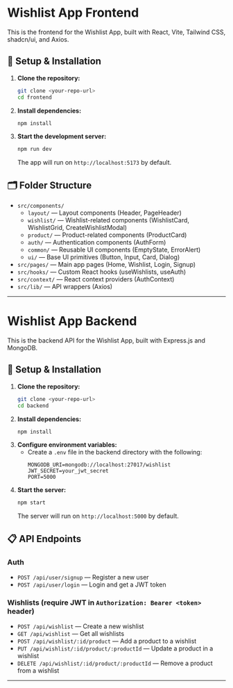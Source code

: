 # Wishlist App Frontend

This is the frontend for the Wishlist App, built with React, Vite, Tailwind CSS, shadcn/ui, and Axios.

## 🚀 Setup & Installation

1. **Clone the repository:**
   ```bash
   git clone <your-repo-url>
   cd frontend
   ```
2. **Install dependencies:**
   ```bash
   npm install
   ```
3. **Start the development server:**
   ```bash
   npm run dev
   ```
   The app will run on `http://localhost:5173` by default.

## 🗂️ Folder Structure

- `src/components/`
  - `layout/` — Layout components (Header, PageHeader)
  - `wishlist/` — Wishlist-related components (WishlistCard, WishlistGrid, CreateWishlistModal)
  - `product/` — Product-related components (ProductCard)
  - `auth/` — Authentication components (AuthForm)
  - `common/` — Reusable UI components (EmptyState, ErrorAlert)
  - `ui/` — Base UI primitives (Button, Input, Card, Dialog)
- `src/pages/` — Main app pages (Home, Wishlist, Login, Signup)
- `src/hooks/` — Custom React hooks (useWishlists, useAuth)
- `src/context/` — React context providers (AuthContext)
- `src/lib/` — API wrappers (Axios)

---


# Wishlist App Backend

This is the backend API for the Wishlist App, built with Express.js and MongoDB.

## 🚀 Setup & Installation

1. **Clone the repository:**
   ```bash
   git clone <your-repo-url>
   cd backend
   ```
2. **Install dependencies:**
   ```bash
   npm install
   ```
3. **Configure environment variables:**
   - Create a `.env` file in the backend directory with the following:
     ```env
     MONGODB_URI=mongodb://localhost:27017/wishlist
     JWT_SECRET=your_jwt_secret
     PORT=5000
     ```
4. **Start the server:**
   ```bash
   npm start
   ```
   The server will run on `http://localhost:5000` by default.

## 📋 API Endpoints

### Auth
- `POST /api/user/signup` — Register a new user
- `POST /api/user/login` — Login and get a JWT token

### Wishlists (require JWT in `Authorization: Bearer <token>` header)
- `POST /api/wishlist` — Create a new wishlist
- `GET /api/wishlist` — Get all wishlists
- `POST /api/wishlist/:id/product` — Add a product to a wishlist
- `PUT /api/wishlist/:id/product/:productId` — Update a product in a wishlist
- `DELETE /api/wishlist/:id/product/:productId` — Remove a product from a wishlist

---